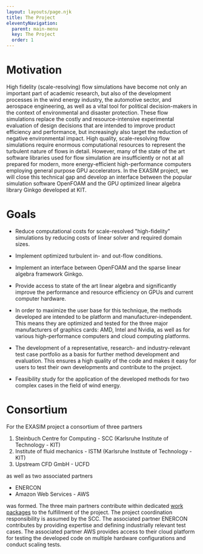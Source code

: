```yaml
---
layout: layouts/page.njk
title: The Project
eleventyNavigation:
  parent: main-menu
  key: The Project
  order: 1
---
```


# Motivation

High fidelity (scale-resolving) flow simulations have become not only an important part of academic research, but also of the development processes in the wind energy industry, the
automotive sector, and aerospace engineering, as well as a vital tool for
political decision-makers in the context of environmental and disaster
protection. These flow simulations replace the costly and
resource-intensive experimental evaluation of design decisions that are intended
to improve product efficiency and performance, but increasingly also target the reduction of negative environmental impact. 
High quality, scale-resolving flow simulations require enormous computational resources to represent the turbulent nature of flows in detail. 
However, many of the state of the art software libraries used for flow simulation are insufficiently or not at all prepared for modern,
more energy-efficient high-performance computers employing general purpose GPU accelerators. In the EXASIM project, we will
close this technical gap and develop an interface between
the popular simulation software OpenFOAM and the GPU optimized linear algebra library Ginkgo developed at KIT.

# Goals

- Reduce computational costs for scale-resolved "high-fidelity" simulations by reducing costs of linear solver and required domain sizes.

- Implement optimized turbulent in- and out-flow conditions.

- Implement an interface between OpenFOAM and the sparse linear algebra framework Ginkgo.

- Provide access to state of the art linear algebra and significantly improve
the performance and resource efficiency on GPUs and current computer hardware.

- In order to maximize the user base for this technique, the methods developed
are intended to be platform and manufacturer-independent. This means they are
optimized and tested for the three major manufacturers of graphics cards: AMD, Intel and Nvidia, as well as for various high-performance computers and cloud computing platforms.

- The development of a representative, research- and industry-relevant test case
portfolio as a basis for further method development and evaluation.
This ensures a high quality of the code and makes it easy for
users to test their own developments and contribute to the project.

- Feasibility study for the application of the developed methods for two complex cases in the field of wind energy.

# Consortium

For the EXASIM project a consortium of three partners 
1. Steinbuch Centre for Computing - SCC (Karlsruhe Institute of Technology - KIT)
2. Institute of fluid mechanics - ISTM (Karlsruhe Institute of Technology - KIT)
3. Upstream CFD GmbH - UCFD 

as well as two associated partners 
- ENERCON
- Amazon Web Services - AWS 

was formed. The three main partners contribute within dedicated [work packages](https://exasim-project.com/workpackages) to the fulfillment of the project. The project coordination responsibility is assumed by the SCC. The associated partner ENERCON contributes by providing expertise and defining
industrially relevant test cases. The associated partner AWS provides access to their cloud platform for testing the developed code on multiple hardware configurations and conduct scaling tests.



